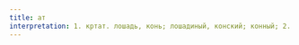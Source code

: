 ```yaml
---
title: ат
interpretation: 1. кртат. лошадь, конь; лошадиный, конский; конный; 2. ср. тюрк. от «имя, название»; 3. ср. РПН айт
---
```


